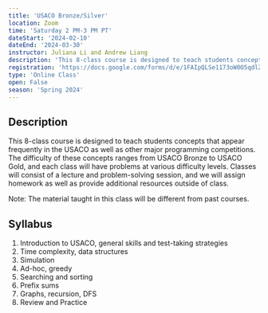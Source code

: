 ```yaml
---
title: 'USACO Bronze/Silver'
location: Zoom
time: 'Saturday 2 PM-3 PM PT'
dateStart: '2024-02-10'
dateEnd: '2024-03-30'
instructor: Juliana Li and Andrew Liang
description: 'This 8-class course is designed to teach students concepts that appear frequently in the USACO as well as other major programming competitions.'
registration: 'https://docs.google.com/forms/d/e/1FAIpQLSe1173oW0O5qdlZAYjcH8PGmzRTK5E5HVwhy5DEbjj_xFHcfw/viewform'
type: 'Online Class'
open: False
season: 'Spring 2024'
---
```


## Description

This 8-class course is designed to teach students concepts that appear frequently in the USACO as well as other major programming competitions. The difficulty of these concepts ranges from USACO Bronze to USACO Gold, and each class will have problems at various difficulty levels. Classes will consist of a lecture and problem-solving session, and we will assign homework as well as provide additional resources outside of class.

Note: The material taught in this class will be different from past courses.

## Syllabus

1. Introduction to USACO, general skills and test-taking strategies
2. Time complexity, data structures
3. Simulation
4. Ad-hoc, greedy
5. Searching and sorting
6. Prefix sums
7. Graphs, recursion, DFS 
8. Review and Practice
